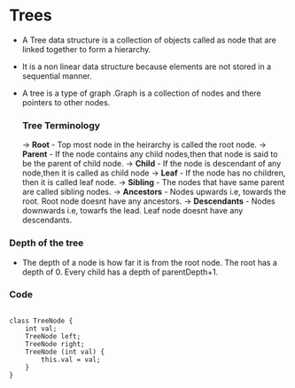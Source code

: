 # Trees 

- A Tree data structure is a collection of objects called as node that are linked together to form a hierarchy.
- It is a non linear data structure because elements are not stored in a sequential manner.
- A tree is a type of graph .Graph is a collection of nodes and there pointers to other nodes.

  ### Tree Terminology

  -> **Root** - Top most node in the heirarchy is called the root node.
  -> **Parent** - If the node contains any child nodes,then that node is said to be the parent of child node.
  -> **Child** - If the node is descendant of any node,then it is called as child node
  -> **Leaf** - If the node has no children, then it is called leaf node.
  -> **Sibling** - The nodes that have same parent are called sibling nodes.
  -> **Ancestors** - Nodes upwards i.e, towards the root. Root node doesnt have any ancestors.
  -> **Descendants** - Nodes downwards i.e, towarfs the lead. Leaf node doesnt have any descendants.

 ### Depth of the tree

 - The depth of a node is how far it is from the root node. The root has a depth of 0. Every child has a depth of parentDepth+1.


### Code

```

class TreeNode {
    int val;
    TreeNode left;
    TreeNode right;
    TreeNode (int val) {
        this.val = val;
    }
}

```

